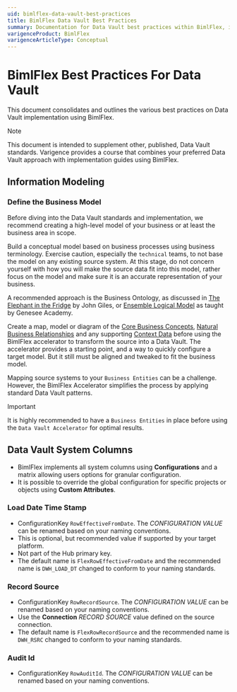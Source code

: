 ```yaml
---
uid: bimlflex-data-vault-best-practices
title: BimlFlex Data Vault Best Practices
summary: Documentation for Data Vault best practices within BimlFlex, including settings for hash key and algorithms, integration keys, and data vault entity management
varigenceProduct: BimlFlex
varigenceArticleType: Conceptual
---
```


# BimlFlex Best Practices For Data Vault

This document consolidates and outlines the various best practices on Data Vault implementation using BimlFlex.



> [!NOTE]
> This document is intended to supplement other, published, Data Vault standards.
> Varigence provides a course that combines your preferred Data Vault approach with implementation guides using BimlFlex.

## Information Modeling

### Define the Business Model

Before diving into the Data Vault standards and implementation, we recommend creating a high-level model of your business or at least the business area in scope.

Build a conceptual model based on business processes using business terminology.
Exercise caution, especially the `technical` teams, to not base the model on any existing source system.
At this stage, do not concern yourself with how you will make the source data fit into this model, rather focus on the model and make sure it is an accurate representation of your business.

A recommended approach is the Business Ontology, as discussed in [The Elephant in the Fridge](https://www.amazon.com.au/Elephant-Fridge-Success-Building-Business-Centered/dp/1634624890) by John Giles, or [Ensemble Logical Model](http://dvstandards.com/) as taught by Genesee Academy.

Create a map, model or diagram of the [Core Business Concepts](xref:bimlflex-data-vault-concept-hub), [Natural Business Relationships](xref:bimlflex-data-vault-concept-link) and any supporting [Context Data](xref:bimlflex-data-vault-concept-satellite) before using the BimlFlex accelerator to transform the source into a Data Vault. The accelerator provides a starting point, and a way to quickly configure a target model. But it still must be aligned and tweaked to fit the business model.

Mapping source systems to your `Business Entities` can be a challenge. However, the BimlFlex Accelerator simplifies the process by applying standard Data Vault patterns.

> [!IMPORTANT]
> It is highly recommended to have a `Business Entities` in place before using the `Data Vault Accelerator` for optimal results.

## Data Vault System Columns

* BimlFlex implements all system columns using **Configurations** and a matrix allowing users options for granular configuration.
* It is possible to override the global configuration for specific projects or objects using **Custom Attributes**.

### Load Date Time Stamp

* ConfigurationKey `RowEffectiveFromDate`.
  The *CONFIGURATION VALUE* can be renamed based on your naming conventions.
* This is optional, but recommended value if supported by your target platform.
* Not part of the Hub primary key.
* The default name is `FlexRowEffectiveFromDate` and the recommended name is `DWH_LOAD_DT` changed to conform to your naming standards.

### Record Source

* ConfigurationKey `RowRecordSource`.
  The *CONFIGURATION VALUE* can be renamed based on your naming conventions.
* Use the **Connection** *RECORD SOURCE* value defined on the source connection.
* The default name is `FlexRowRecordSource` and the recommended name is `DWH_RSRC` changed to conform to your naming standards.
<!-- * TODO Add Setting Override to implement a fully qualified object name. -->

### Audit Id

* ConfigurationKey `RowAuditId`.
  The *CONFIGURATION VALUE* can be renamed based on your naming conventions.

<!-- Sequence ID Date Stamps Load Date Time Stamps Occurrence Numbers Sub Sequence Hash Keys L, LINK, LNK STG SAL, SALNK, SLNK B, BRDG, BRG BL, BLNK, BLINK V VF, VFCT D, DIM SQN, SEQ DS, DT LDTS, LDDTS, LDTM OCC, OCNUM, ONUM SSQN, SSQ, SUBSQN, HK, HashKey, HKEY Entity Type Prefix or Suffix Hub H, HUB, HB Satellite S, SAT Hierarchical Links HL, HLNK, HLINK Point-in-Time PIT, PT Business Hub BH, BHUB Business Satellite BS, BSAT, BST View Dimension VDIM, VD Fact FCT, FACT, F Report Collection RPT, RC -->
